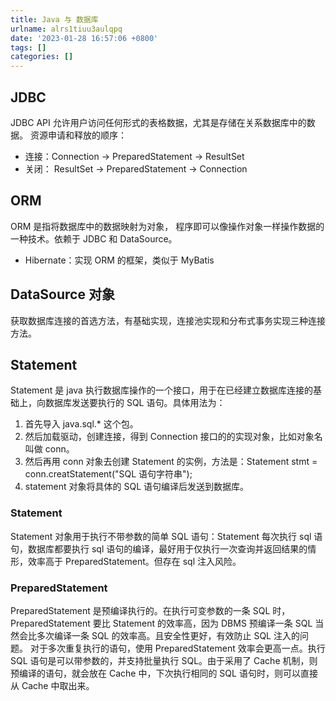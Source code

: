 ```yaml
---
title: Java 与 数据库
urlname: alrs1tiuu3aulqpq
date: '2023-01-28 16:57:06 +0800'
tags: []
categories: []
---
```


## JDBC

JDBC API 允许用户访问任何形式的表格数据，尤其是存储在关系数据库中的数据。
资源申请和释放的顺序：

- 连接：Connection -> PreparedStatement -> ResultSet
- 关闭： ResultSet -> PreparedStatement -> Connection

## ORM

ORM 是指将数据库中的数据映射为对象， 程序即可以像操作对象一样操作数据的一种技术。依赖于 JDBC 和 DataSource。

- Hibernate：实现 ORM 的框架，类似于 MyBatis

## DataSource 对象

获取数据库连接的首选方法，有基础实现，连接池实现和分布式事务实现三种连接方法。

## Statement

Statement 是 java 执行数据库操作的一个接口，用于在已经建立数据库连接的基础上，向数据库发送要执行的 SQL 语句。具体用法为：

1. 首先导入 java.sql.\* 这个包。
2. 然后加载驱动，创建连接，得到 Connection 接口的的实现对象，比如对象名叫做 conn。
3. 然后再用 conn 对象去创建 Statement 的实例，方法是：Statement stmt = conn.creatStatement("SQL 语句字符串");
4. statement 对象将具体的 SQL 语句编译后发送到数据库。

### Statement

Statement 对象用于执行不带参数的简单 SQL 语句：Statement 每次执行 sql 语句，数据库都要执行 sql 语句的编译，最好用于仅执行一次查询并返回结果的情形，效率高于 PreparedStatement。但存在 sql 注入风险。

### PreparedStatement

PreparedStatement 是预编译执行的。在执行可变参数的一条 SQL 时，PreparedStatement 要比 Statement 的效率高，因为 DBMS 预编译一条 SQL 当然会比多次编译一条 SQL 的效率高。且安全性更好，有效防止 SQL 注入的问题。
对于多次重复执行的语句，使用 PreparedStatement 效率会更高一点。执行 SQL 语句是可以带参数的，并支持批量执行 SQL。由于采用了 Cache 机制，则预编译的语句，就会放在 Cache 中，下次执行相同的 SQL 语句时，则可以直接从 Cache 中取出来。
